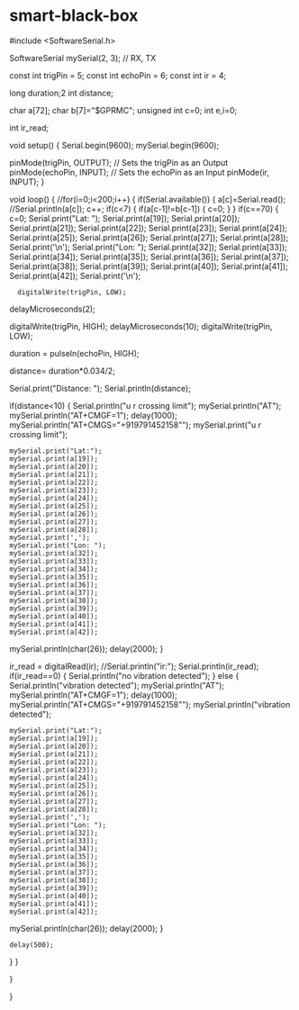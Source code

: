 # smart-black-box
#include <SoftwareSerial.h>

SoftwareSerial mySerial(2, 3); // RX, TX

const int trigPin = 5;
const int echoPin = 6;
const int ir = 4;

long duration;2
int distance;

char a[72];
char b[7]="$GPRMC";
unsigned int c=0;
int e,i=0;

int ir_read;

void setup() 
{
Serial.begin(9600);
  mySerial.begin(9600);
  
pinMode(trigPin, OUTPUT); // Sets the trigPin as an Output
pinMode(echoPin, INPUT); // Sets the echoPin as an Input
pinMode(ir, INPUT);
}

void loop() {
//for(i=0;i<200;i++)
{
  if(Serial.available())
{
  a[c]=Serial.read();
  //Serial.println(a[c]);
  c++;
  if(c<7)
  {
    if(a[c-1]!=b[c-1])
    {
          c=0;
     } 
  }
  if(c==70)
  {
    c=0;
    Serial.print("Lat: ");
    Serial.print(a[19]);
    Serial.print(a[20]);
    Serial.print(a[21]);
    Serial.print(a[22]);
    Serial.print(a[23]);
    Serial.print(a[24]);
    Serial.print(a[25]);
    Serial.print(a[26]);
    Serial.print(a[27]);
    Serial.print(a[28]);
    Serial.print('\n');
    Serial.print("Lon: ");
    Serial.print(a[32]);
    Serial.print(a[33]);
    Serial.print(a[34]);
    Serial.print(a[35]);
    Serial.print(a[36]);
    Serial.print(a[37]);
    Serial.print(a[38]);
    Serial.print(a[39]);
    Serial.print(a[40]);
    Serial.print(a[41]);
    Serial.print(a[42]);
    Serial.print('\n');


      digitalWrite(trigPin, LOW);
delayMicroseconds(2);

digitalWrite(trigPin, HIGH);
delayMicroseconds(10);
digitalWrite(trigPin, LOW);

duration = pulseIn(echoPin, HIGH);

distance= duration*0.034/2;

Serial.print("Distance: ");
Serial.println(distance);

if(distance<10)
{
    Serial.println("u r crossing limit");
mySerial.println("AT");
mySerial.println("AT+CMGF=1");
delay(1000);
mySerial.println("AT+CMGS=\"+919791452158\"");
mySerial.print("u r crossing limit");

    mySerial.print("Lat:");
    mySerial.print(a[19]);
    mySerial.print(a[20]);
    mySerial.print(a[21]);
    mySerial.print(a[22]);
    mySerial.print(a[23]);
    mySerial.print(a[24]);
    mySerial.print(a[25]);
    mySerial.print(a[26]);
    mySerial.print(a[27]);
    mySerial.print(a[28]);
    mySerial.print(',');
    mySerial.print("Lon: ");
    mySerial.print(a[32]);
    mySerial.print(a[33]);
    mySerial.print(a[34]);
    mySerial.print(a[35]);
    mySerial.print(a[36]);
    mySerial.print(a[37]);
    mySerial.print(a[38]);
    mySerial.print(a[39]);
    mySerial.print(a[40]);
    mySerial.print(a[41]);
    mySerial.print(a[42]);


mySerial.println(char(26));
delay(2000);
}

ir_read = digitalRead(ir);
//Serial.println("ir:");
Serial.println(ir_read);
if(ir_read==0)
{
Serial.println("no vibration detected");
}
else
{
 Serial.println("vibration detected");
mySerial.println("AT");
mySerial.println("AT+CMGF=1");
delay(1000);
mySerial.println("AT+CMGS=\"+919791452158\"");
mySerial.println("vibration detected");

    mySerial.print("Lat:");
    mySerial.print(a[19]);
    mySerial.print(a[20]);
    mySerial.print(a[21]);
    mySerial.print(a[22]);
    mySerial.print(a[23]);
    mySerial.print(a[24]);
    mySerial.print(a[25]);
    mySerial.print(a[26]);
    mySerial.print(a[27]);
    mySerial.print(a[28]);
    mySerial.print(',');
    mySerial.print("Lon: ");
    mySerial.print(a[32]);
    mySerial.print(a[33]);
    mySerial.print(a[34]);
    mySerial.print(a[35]);
    mySerial.print(a[36]);
    mySerial.print(a[37]);
    mySerial.print(a[38]);
    mySerial.print(a[39]);
    mySerial.print(a[40]);
    mySerial.print(a[41]);
    mySerial.print(a[42]);                                         

mySerial.println(char(26));
delay(2000);
}

    delay(500);
  }
  }  


  
}

}
